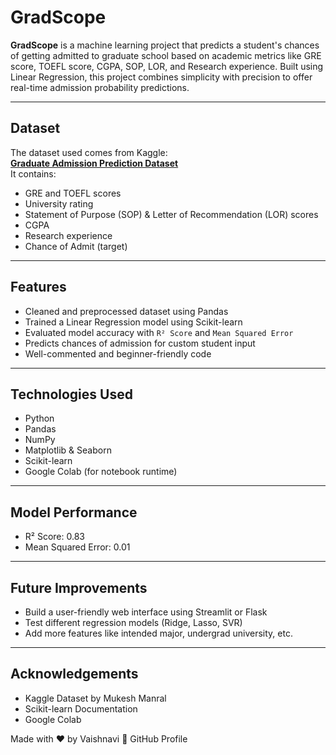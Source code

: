 # GradScope
**GradScope** is a machine learning project that predicts a student's chances of getting admitted to graduate school based on academic metrics like GRE score, TOEFL score, CGPA, SOP, LOR, and Research experience. Built using Linear Regression, this project combines simplicity with precision to offer real-time admission probability predictions.

---

## Dataset

The dataset used comes from Kaggle:  
**[Graduate Admission Prediction Dataset](https://www.kaggle.com/datasets/mukeshmanral/graduates-admission-prediction)**  
It contains:
- GRE and TOEFL scores  
- University rating  
- Statement of Purpose (SOP) & Letter of Recommendation (LOR) scores  
- CGPA  
- Research experience  
- Chance of Admit (target)

---

## Features

- Cleaned and preprocessed dataset using Pandas  
- Trained a Linear Regression model using Scikit-learn  
- Evaluated model accuracy with `R² Score` and `Mean Squared Error`  
- Predicts chances of admission for custom student input  
- Well-commented and beginner-friendly code  

---

## Technologies Used

- Python 
- Pandas  
- NumPy  
- Matplotlib & Seaborn  
- Scikit-learn  
- Google Colab (for notebook runtime)  

---

## Model Performance

- R² Score: 0.83 
- Mean Squared Error: 0.01
  
---

## Future Improvements

- Build a user-friendly web interface using Streamlit or Flask
- Test different regression models (Ridge, Lasso, SVR)
- Add more features like intended major, undergrad university, etc.

---

## Acknowledgements

- Kaggle Dataset by Mukesh Manral
- Scikit-learn Documentation
- Google Colab


 Made with ❤️ by Vaishnavi
🔗 GitHub Profile
